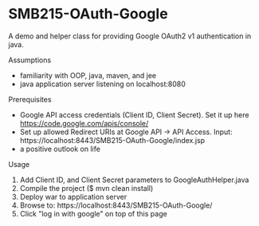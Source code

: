 SMB215-OAuth-Google
========

A demo and helper class for providing Google OAuth2 v1 authentication in java.

Assumptions

- familiarity with OOP, java, maven, and jee
- java application server listening on localhost:8080

Prerequisites

- Google API access credentials (Client ID, Client Secret). Set it up here https://code.google.com/apis/console/
- Set up allowed Redirect URIs at Google API -> API Access. Input: https://localhost:8443/SMB215-OAuth-Google/index.jsp
- a positive outlook on life

Usage

1. Add Client ID, and Client Secret parameters to GoogleAuthHelper.java
2. Compile the project ($ mvn clean install)
3. Deploy war to application server
4. Browse to: https://localhost:8443/SMB215-OAuth-Google/
5. Click "log in with google" on top of this page
